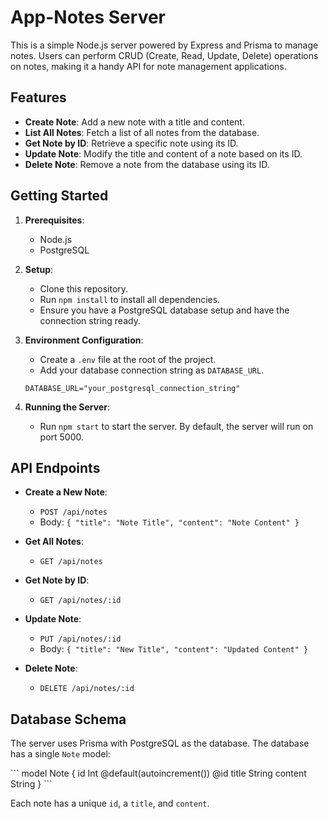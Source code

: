 # App-Notes Server

This is a simple Node.js server powered by Express and Prisma to manage notes. Users can perform CRUD (Create, Read, Update, Delete) operations on notes, making it a handy API for note management applications.

## Features

- **Create Note**: Add a new note with a title and content.
- **List All Notes**: Fetch a list of all notes from the database.
- **Get Note by ID**: Retrieve a specific note using its ID.
- **Update Note**: Modify the title and content of a note based on its ID.
- **Delete Note**: Remove a note from the database using its ID.

## Getting Started

1. **Prerequisites**:
    - Node.js
    - PostgreSQL

2. **Setup**:
    - Clone this repository.
    - Run `npm install` to install all dependencies.
    - Ensure you have a PostgreSQL database setup and have the connection string ready.

3. **Environment Configuration**:
    - Create a `.env` file at the root of the project.
    - Add your database connection string as `DATABASE_URL`.
    ```
    DATABASE_URL="your_postgresql_connection_string"
    ```

4. **Running the Server**:
    - Run `npm start` to start the server. By default, the server will run on port 5000.

## API Endpoints

- **Create a New Note**:
    - `POST /api/notes`
    - Body: `{ "title": "Note Title", "content": "Note Content" }`

- **Get All Notes**:
    - `GET /api/notes`

- **Get Note by ID**:
    - `GET /api/notes/:id`

- **Update Note**:
    - `PUT /api/notes/:id`
    - Body: `{ "title": "New Title", "content": "Updated Content" }`

- **Delete Note**:
    - `DELETE /api/notes/:id`

## Database Schema

The server uses Prisma with PostgreSQL as the database. The database has a single `Note` model:

\```
model Note {
id        Int      @default(autoincrement()) @id
title     String
content   String
}
\```

Each note has a unique `id`, a `title`, and `content`.

